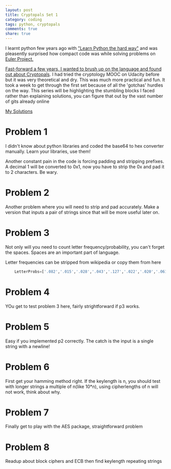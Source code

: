 ```yaml
---
layout: post
title: Cryptopals Set 1
category: coding
tags: python, cryptopals
comments: true
share: true
---
```


I learnt python few years ago with <a href="https://learnpythonthehardway.org/">"Learn Python the hard way"</a> and was pleasently surprised how compact code was while solving problems on <a href="https://projecteuler.net/"> Euler Project.

Fast-forward a few years, I wanted to brush up on the language and found out about <a href="https://cryptopals.com"> Cryptopals</a>. I had tried the cryptology MOOC on Udacity before but it was very theoretical and dry. This was much more practical and fun. It took a week to get through the first set because of all the 'gotchas' hurdles on the way. This series will be highlighting the stumbling blocks I faced rather than explaining solutions, you can figure that out by the vast number of gits already online

<a href="https://github.com/nukeu666/cryptopals">My Solutions</a>

# Problem 1
I didn't know about python libraries and coded the base64 to hex converter manually. Learn your libraries, use them!

Another constant pain in the code is forcing padding and stripping prefixes. A decimal 1 will be converted to 0x1, now you have to strip the 0x and pad it to 2 characters. Be wary.

# Problem 2
Another problem where you will need to strip and pad accurately. Make a version that inputs a pair of strings since that will be more useful later on.

# Problem 3
Not only will you need to count letter frequency/probability, you can't forget the spaces. Spaces are an important part of language.

Letter frequencies can be stripped from wikipedia or copy them from here

```python
    LetterProbs=['.082','.015','.028','.043','.127','.022','.020','.061','.070','.002','.008','.040','.024','.067','.075','.019','.001','.060','.063','.091','.028','.010','.024','.002','.020','.001']
```
# Problem 4
YOu get to test problem 3 here, fairly strightforward if p3 works.

# Problem 5
Easy if you implemented p2 correctly. The catch is the input is a single string with a newline!

# Problem 6
First get your hamming method right. If the keylength is n, you should test with longer strings a multiple of n(like 10*n), using cipherlengths of n will not work, think about why.

# Problem 7
Finally get to play with the AES package, straightforward problem

# Problem 8
Readup about block ciphers and ECB then find keylength repeating strings